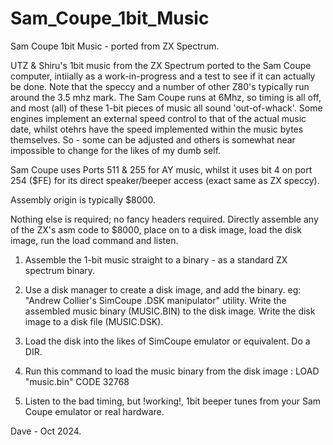 # Sam_Coupe_1bit_Music
Sam Coupe 1bit Music - ported from ZX Spectrum.


UTZ & Shiru's 1bit music from the ZX Spectrum ported to the Sam Coupe computer, intiially as a work-in-progress and a test to see if it can actually be done.
Note that the speccy and a number of other Z80's typically run around the 3.5 mhz mark. The Sam Coupe runs at 6Mhz, so timing is all off, and most (all) of these 1-bit pieces of music all sound 'out-of-whack'. Some engines implement an external speed control to that of the actual music date, whilst otehrs have the speed implemented within the music bytes themselves.  So - some can be adjusted and others is somewhat near impossible to change for the likes of my dumb self.

   Sam Coupe uses Ports 511 & 255 for AY music, whilst it uses bit 4 on port 254 ($FE) for its direct speaker/beeper access (exact same as ZX speccy).
   
   Assembly origin is typically $8000.

   Nothing else is required; no fancy headers required.  Directly assemble any of the ZX's asm code to $8000, place on to a disk image, load the disk image, run the load command and listen.


1. Assemble the 1-bit music straight to a binary - as a standard ZX spectrum binary.

2. Use a disk manager to create a disk image, and add the binary.  eg: "Andrew Collier's SimCoupe .DSK manipulator" utility. Write the assembled music binary (MUSIC.BIN)  to the disk image. Write the disk image to a disk file (MUSIC.DSK).

3. Load the disk into the likes of SimCoupe emulator or equivalent. Do a DIR.

4. Run this command to load the music binary from the disk image :         LOAD "music.bin" CODE 32768

5. Listen to the bad timing, but !working!, 1bit beeper tunes from your Sam Coupe emulator or real hardware.

Dave - Oct 2024.


   
